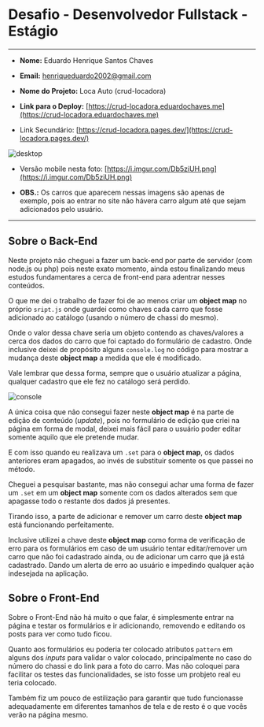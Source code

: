 # Desafio - Desenvolvedor Fullstack - Estágio

---

- **Nome:** Eduardo Henrique Santos Chaves

- **Email:** [henriqueduardo2002@gmail.com](mailto:henriqueduardo2002@gmail.com)

- **Nome do Projeto:** Loca Auto (crud-locadora)

- **Link para o Deploy:** [https://crud-locadora.eduardochaves.me](https://crud-locadora.eduardochaves.me)

- Link Secundário: [https://crud-locadora.pages.dev/](https://crud-locadora.pages.dev/)

![desktop](https://i.imgur.com/NcEKReR.png)

- Versão mobile nesta foto: [https://i.imgur.com/Db5ziUH.png](https://i.imgur.com/Db5ziUH.png)

- **OBS.:** Os carros que aparecem nessas imagens são apenas de exemplo, pois ao entrar no site não hávera carro algum até que sejam adicionados pelo usuário.

---

## Sobre o Back-End

Neste projeto não cheguei a fazer um back-end por parte de servidor (com node.js ou php) pois neste exato momento, ainda estou finalizando meus estudos fundamentares a cerca de front-end para adentrar nesses conteúdos.

O que me dei o trabalho de fazer foi de ao menos criar um **object map** no próprio `sript.js` onde guardei como chaves cada carro que fosse adicionado ao catálogo (usando o número de chassi do mesmo).

Onde o valor dessa chave seria um objeto contendo as chaves/valores a cerca dos dados do carro que foi captado do formulário de cadastro. Onde inclusive deixei de propósito alguns `console.log` no código para mostrar a mudança deste **object map** a medida que ele é modificado.

Vale lembrar que dessa forma, sempre que o usuário atualizar a página, qualquer cadastro que ele fez no catálogo será perdido.

![console](https://i.imgur.com/6TFXVAq.png)

A única coisa que não consegui fazer neste **object map** é na parte de edição de conteúdo (*update*), pois no formulário de edição que criei na página em forma de modal, deixei mais fácil para o usuário poder editar somente aquilo que ele pretende mudar.

E com isso quando eu realizava um `.set` para o **object map**, os dados anteriores eram apagados, ao invés de substituir somente os que passei no método.

Cheguei a pesquisar bastante, mas não consegui achar uma forma de fazer um `.set` em um **object map** somente com os dados alterados sem que apagasse todo o restante dos dados já presentes.

Tirando isso, a parte de adicionar e remover um carro deste **object map** está funcionando perfeitamente.

Inclusive utilizei a chave deste **object map** como forma de verificação de erro para os formulários em caso de um usuário tentar editar/remover um carro que não foi cadastrado ainda, ou de adicionar um carro que já está cadastrado. Dando um alerta de erro ao usuário e impedindo qualquer ação indesejada na aplicação.

## Sobre o Front-End

Sobre o Front-End não há muito o que falar, é simplesmente entrar na página e testar os formulários e ir adicionando, removendo e editando os posts para ver como tudo ficou.

Quanto aos formulários eu poderia ter colocado atributos `pattern` em alguns dos *inputs* para validar o valor colocado, principalmente no caso do número do chassi e do link para a foto do carro. Mas não coloquei para facilitar os testes das funcionalidades, se isto fosse um probjeto real eu teria colocado.

Também fiz um pouco de estilização para garantir que tudo funcionasse adequadamente em diferentes tamanhos de tela e de resto é o que vocês verão na página mesmo.
